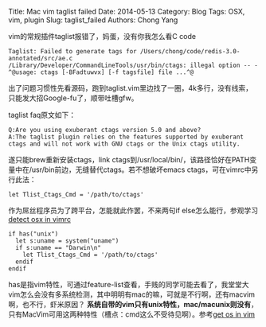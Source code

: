 Title: Mac vim taglist failed
Date: 2014-05-13
Category: Blog
Tags: OSX, vim, plugin
Slug: taglist_failed
Authors: Chong Yang


vim的常规插件taglist报错了，妈蛋，没有你我怎么看C code

```
Taglist: Failed to generate tags for /Users/chong/code/redis-3.0-annotated/src/ae.c
/Library/Developer/CommandLineTools/usr/bin/ctags: illegal option -- -^@usage: ctags [-BFadtuwvx] [-f tagsfile] file ...^@
```

出了问题习惯性先看源码，跑到taglist.vim里边找了一圈，4k多行，没有线索，只能发大招Google-fu了，顺带吐槽gfw。

taglist faq原文如下：

```
Q:Are you using exuberant ctags version 5.0 and above?
A:The taglist plugin relies on the features supported by exuberant ctags and will not work with GNU ctags or the Unix ctags utility. 
```

遂只能brew重新安装ctags，link ctags到/usr/local/bin/，该路径恰好在PATH变量中在/usr/bin前边，无缝替代ctags。若不想破坏emacs ctags，可在vimrc中另行此法：

```
let Tlist_Ctags_Cmd = '/path/to/ctags'
```
作为屌丝程序员为了跨平台，怎能就此作罢，不来两句if else怎么能行，参观学习[detect osx in vimrc][1]

```
if has("unix")
  let s:uname = system("uname")
  if s:uname == "Darwin\n"
    let Tlist_Ctags_Cmd = '/path/to/ctags'
  endif
endif
```

has是指vim特性，可通过feature-list查看，手贱的同学可能去看了，我堂堂大vim怎么会没有多系统检测，其中明明有mac的嘛，可就是不行啊，还有macvim啊，也不行，虾米原因？
__系统自带的vim只有unix特性，mac/macunix则没有__，只有MacVim可用这两种特性（槽点：cmd这么不受待见啊）。参考[get os in vim][2]

[1]:http://stackoverflow.com/questions/2842078/how-do-i-detect-os-x-in-my-vimrc-file-so-certain-configurations-will-only-appl
[2]:http://stackoverflow.com/questions/6146633/vimscript-how-do-i-get-the-os-that-is-running-vim?rq=1
